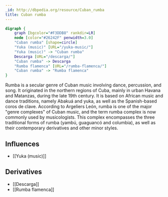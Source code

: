 ```yaml
---
_id: http://dbpedia.org/resource/Cuban_rumba
title: Cuban rumba
---
```


```dot
digraph {
	graph [bgcolor="#F3DDB8" rankdir=LR]
	node [color="#26242F" penwidth=3.0]
	"Cuban rumba" [shape=circle]
	"Yuka (music)" [URL="/yuka-music/"]
	"Yuka (music)" -> "Cuban rumba"
	Descarga [URL="/descarga/"]
	"Cuban rumba" -> Descarga
	"Rumba flamenca" [URL="/rumba-flamenca/"]
	"Cuban rumba" -> "Rumba flamenca"
}
```

Rumba is a secular genre of Cuban music involving dance, percussion, and song. It originated in the northern regions of Cuba, mainly in urban Havana and Matanzas, during the late 19th century. It is based on African music and dance traditions, namely Abakuá and yuka, as well as the Spanish-based coros de clave. According to Argeliers León, rumba is one of the major "genre complexes" of Cuban music, and the term rumba complex is now commonly used by musicologists. This complex encompasses the three traditional forms of rumba (yambú, guaguancó and columbia), as well as their contemporary derivatives and other minor styles.

## Influences
- [[Yuka (music)]]

## Derivatives
- [[Descarga]]
- [[Rumba flamenca]]
